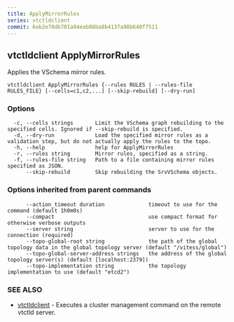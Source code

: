```yaml
---
title: ApplyMirrorRules
series: vtctldclient
commit: 6eb2e70db701a94eab08ba8b4137a98b640f7511
---
```

## vtctldclient ApplyMirrorRules

Applies the VSchema mirror rules.

```
vtctldclient ApplyMirrorRules {--rules RULES | --rules-file RULES_FILE} [--cells=c1,c2,...] [--skip-rebuild] [--dry-run]
```

### Options

```
  -c, --cells strings       Limit the VSchema graph rebuilding to the specified cells. Ignored if --skip-rebuild is specified.
  -d, --dry-run             Load the specified mirror rules as a validation step, but do not actually apply the rules to the topo.
  -h, --help                help for ApplyMirrorRules
  -r, --rules string        Mirror rules, specified as a string.
  -f, --rules-file string   Path to a file containing mirror rules specified as JSON.
      --skip-rebuild        Skip rebuilding the SrvVSchema objects.
```

### Options inherited from parent commands

```
      --action_timeout duration              timeout to use for the command (default 1h0m0s)
      --compact                              use compact format for otherwise verbose outputs
      --server string                        server to use for the connection (required)
      --topo-global-root string              the path of the global topology data in the global topology server (default "/vitess/global")
      --topo-global-server-address strings   the address of the global topology server(s) (default [localhost:2379])
      --topo-implementation string           the topology implementation to use (default "etcd2")
```

### SEE ALSO

* [vtctldclient](../)	 - Executes a cluster management command on the remote vtctld server.

